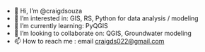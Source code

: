 - 👋 Hi, I’m @craigdsouza
- 👀 I’m interested in:  GIS, RS, Python for data analysis / modeling
- 🌱 I’m currently learning: PyQGIS
- 💞️ I’m looking to collaborate on: QGIS, Groundwater modeling
- 📫 How to reach me : email craigds022@gmail.com

<!---
craigdsouza/craigdsouza is a ✨ special ✨ repository because its `README.md` (this file) appears on your GitHub profile.
You can click the Preview link to take a look at your changes.
--->
